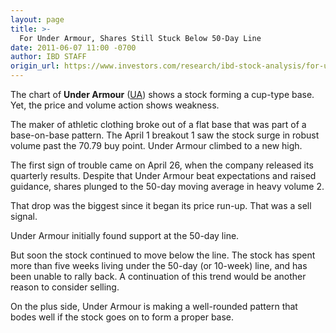 ```yaml
---
layout: page
title: >-
  For Under Armour, Shares Still Stuck Below 50-Day Line
date: 2011-06-07 11:00 -0700
author: IBD STAFF
origin_url: https://www.investors.com/research/ibd-stock-analysis/for-under-armour-shares-still-stuck-below-50-day-line/
---
```





The chart of **Under Armour** ([UA](https://research.investors.com/quote.aspx?symbol=UA)) shows a stock forming a cup-type base. Yet, the price and volume action shows weakness.

  

The maker of athletic clothing broke out of a flat base that was part of a base-on-base pattern. The April 1 breakout 1 saw the stock surge in robust volume past the 70.79 buy point. Under Armour climbed to a new high.

  

The first sign of trouble came on April 26, when the company released its quarterly results. Despite that Under Armour beat expectations and raised guidance, shares plunged to the 50-day moving average in heavy volume 2.

  

That drop was the biggest since it began its price run-up. That was a sell signal.

  

Under Armour initially found support at the 50-day line.

  

But soon the stock continued to move below the line. The stock has spent more than five weeks living under the 50-day (or 10-week) line, and has been unable to rally back. A continuation of this trend would be another reason to consider selling.

  

On the plus side, Under Armour is making a well-rounded pattern that bodes well if the stock goes on to form a proper base.





